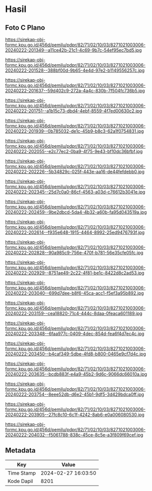# Hasil

## Foto C Plano

https://sirekap-obj-formc.kpu.go.id/456d/pemilu/pdpr/82/71/02/10/03/8271021003006-20240222-201349--a11ce42b-21c1-4c69-9b7c-54ef95ec7bd5.jpg

https://sirekap-obj-formc.kpu.go.id/456d/pemilu/pdpr/82/71/02/10/03/8271021003006-20240222-201528--388bf00d-9b65-4e4d-97e2-b1149556257c.jpg

https://sirekap-obj-formc.kpu.go.id/456d/pemilu/pdpr/82/71/02/10/03/8271021003006-20240222-201637--59d402c9-272a-4a4c-830b-7f504fc736b5.jpg

https://sirekap-obj-formc.kpu.go.id/456d/pemilu/pdpr/82/71/02/10/03/8271021003006-20240222-201751--a1b15c73-dbd4-4ebf-8559-4f7ed00630c2.jpg

https://sirekap-obj-formc.kpu.go.id/456d/pemilu/pdpr/82/71/02/10/03/8271021003006-20240222-201939--0b785032-de1c-45b9-b8c3-62a1f0754831.jpg

https://sirekap-obj-formc.kpu.go.id/456d/pemilu/pdpr/82/71/02/10/03/8271021003006-20240222-202055--e2c77ec2-0ba9-4f75-9e43-bf10dc36bfbf.jpg

https://sirekap-obj-formc.kpu.go.id/456d/pemilu/pdpr/82/71/02/10/03/8271021003006-20240222-202226--5b34829c-025f-443e-aa16-de44fefdebb0.jpg

https://sirekap-obj-formc.kpu.go.id/456d/pemilu/pdpr/82/71/02/10/03/8271021003006-20240222-202345--25d7c0a0-86cf-4563-a03d-c76612b3041e.jpg

https://sirekap-obj-formc.kpu.go.id/456d/pemilu/pdpr/82/71/02/10/03/8271021003006-20240222-202459--9be2dbcd-5da4-4b32-a60b-fa95d043519a.jpg

https://sirekap-obj-formc.kpu.go.id/456d/pemilu/pdpr/82/71/02/10/03/8271021003006-20240222-202614--f935e648-1915-4464-8992-25ed9476793f.jpg

https://sirekap-obj-formc.kpu.go.id/456d/pemilu/pdpr/82/71/02/10/03/8271021003006-20240222-202828--90a985c9-756e-470f-b781-56e35cfe05fc.jpg

https://sirekap-obj-formc.kpu.go.id/456d/pemilu/pdpr/82/71/02/10/03/8271021003006-20240222-202929--8751ae49-2c22-4f81-be1c-8422d8c2ad53.jpg

https://sirekap-obj-formc.kpu.go.id/456d/pemilu/pdpr/82/71/02/10/03/8271021003006-20240222-203040--699d7dee-b8f6-45ca-acc1-f5ef3a95b892.jpg

https://sirekap-obj-formc.kpu.go.id/456d/pemilu/pdpr/82/71/02/10/03/8271021003006-20240222-203159--cea18820-71c4-444c-8daa-0feaca601189.jpg

https://sirekap-obj-formc.kpu.go.id/456d/pemilu/pdpr/82/71/02/10/03/8271021003006-20240222-203348--6faa977c-0409-4dec-854d-fea6f4d7ec4c.jpg

https://sirekap-obj-formc.kpu.go.id/456d/pemilu/pdpr/82/71/02/10/03/8271021003006-20240222-203450--b4caf349-5dbe-4fd8-b800-0465e9cf7d4c.jpg

https://sirekap-obj-formc.kpu.go.id/456d/pemilu/pdpr/82/71/02/10/03/8271021003006-20240222-203635--bcdb883f-e4a9-45b2-9d6c-9066dc66010a.jpg

https://sirekap-obj-formc.kpu.go.id/456d/pemilu/pdpr/82/71/02/10/03/8271021003006-20240222-203754--8eee52db-d6e2-45b1-9df5-3d429bdca0ff.jpg

https://sirekap-obj-formc.kpu.go.id/456d/pemilu/pdpr/82/71/02/10/03/8271021003006-20240222-203905--27fc8c10-6c1f-4242-8ab6-e0a006080530.jpg

https://sirekap-obj-formc.kpu.go.id/456d/pemilu/pdpr/82/71/02/10/03/8271021003006-20240222-204032--f5061788-838c-45ce-8c5e-a3f809f69cef.jpg


## Metadata

| Key        | Value               |
| ---------- | ------------------- |
| Time Stamp | 2024-02-27 16:03:50 |
| Kode Dapil | 8201                |



